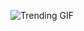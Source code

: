 ![Trending GIF](https://media4.giphy.com/media/v1.Y2lkPThiYjIxNzcya2VwanJhdXNlMzZrM3UxMnRyY3JrcjRrcm5xMDJlcWJzZjAzeDFqaiZlcD12MV9naWZzX3NlYXJjaCZjdD1n/xUPGcEliCc7bETyfO8/giphy.gif)

